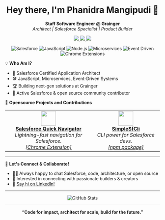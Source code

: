 <!-- Profile README for thephani with a modern, trendy vibe -->

<h1 align="center">Hey there, I'm Phanidra Mangipudi 👋</h1>
<p align="center">
  <b>Staff Software Engineer @ Grainger</b> <br>
  <i>Architect | Salesforce Specialist | Product Builder</i>
</p>

<p align="center">
  <a href="https://apps.thephani.com/">
    <img src="https://img.shields.io/badge/Portfolio-00ADEF?style=for-the-badge&logo=About.me&logoColor=white" />
  </a>
  <a href="https://linkedin.com/in/thePhani">
    <img src="https://img.shields.io/badge/LinkedIn-0A66C2?style=for-the-badge&logo=linkedin&logoColor=white" />
  </a>
  <img src="https://img.shields.io/badge/Salesforce%20Certified-00A1E0?style=for-the-badge&logo=salesforce&logoColor=white" />
</p>

<div align="center">
  
![Salesforce](https://img.shields.io/badge/-Salesforce-00A1E0?logo=salesforce&logoColor=white&style=flat-square)
![JavaScript](https://img.shields.io/badge/-JavaScript-F7DF1E?logo=javascript&logoColor=black&style=flat-square)
![Node.js](https://img.shields.io/badge/-Node.js-339933?logo=node.js&logoColor=white&style=flat-square)
![Microservices](https://img.shields.io/badge/-Microservices-FF6F00?style=flat-square)
![Event Driven](https://img.shields.io/badge/-Event%20Driven%20Arch-26A69A?style=flat-square)
![Chrome Extensions](https://img.shields.io/badge/-Chrome%20Extensions-4285f4?logo=google-chrome&logoColor=white&style=flat-square)

</div>

💡 **Who Am I?**

- 🚀 Salesforce Certified Application Architect
- 🛠️ JavaScript, Microservices, Event-Driven Systems
- 🏆 Building next-gen solutions at Grainger
- 🤝 Active Salesforce & open source community contributor

🚀 **Opensource Projects and Contributions**

<table>
  <tr>
    <td align="center">
      <a href="https://apps.thephani.com/pages/quickNavExt.html">
        <img src="https://img.icons8.com/color/96/000000/chrome--v1.png" width="48"/><br/>
        <b>Salesforce Quick Navigator</b>
      </a>
      <br/>
      <i>Lightning-fast navigation for Salesforce. <br/> <a href="https://apps.thephani.com/pages/quickNavExt.html">[Chrome Extension]</a></i>
    </td>
    <td align="center">
      <a href="https://apps.thephani.com/pages/simpleSfCli.html">
        <img src="https://img.icons8.com/color/96/000000/console.png" width="48"/><br/>
        <b>SimpleSfCli</b>
      </a>
      <br/>
      <i>CLI power for Salesforce devs.<br/> <a href="https://apps.thephani.com/pages/simpleSfCli.html">[npm package]</a></i>
    </td>
  </tr>
</table>

---

🌱 **Let's Connect & Collaborate!**

- 👨‍💻 Always happy to chat Salesforce, code, architecture, or open source
- 🤩 Interested in connecting with passionate builders & creators
- 📨 [Say hi on LinkedIn!](https://linkedin.com/in/thePhani)

---

<p align="center">
  <img src="https://github-readme-stats.vercel.app/api?username=thephani&show_icons=true&hide_title=true&count_private=true&hide=issues&theme=radical" alt="GitHub Stats"/>
</p>

---

<p align="center">
  <b>“Code for impact, architect for scale, build for the future.”</b>
</p>
